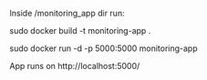 Inside /monitoring_app dir run:

sudo docker build -t monitoring-app .

sudo docker run -d -p 5000:5000 monitoring-app

App runs on http://localhost:5000/